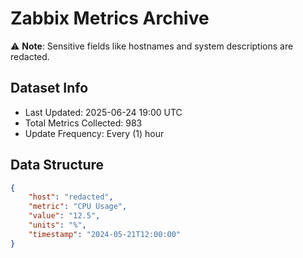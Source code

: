 # Zabbix Metrics Archive

⚠️ **Note**: Sensitive fields like hostnames and system descriptions are redacted.

## Dataset Info
- Last Updated: 2025-06-24 19:00 UTC
- Total Metrics Collected: 983
- Update Frequency: Every (1) hour

## Data Structure
```json
{
    "host": "redacted",
    "metric": "CPU Usage",
    "value": "12.5",
    "units": "%",
    "timestamp": "2024-05-21T12:00:00"
}
```
